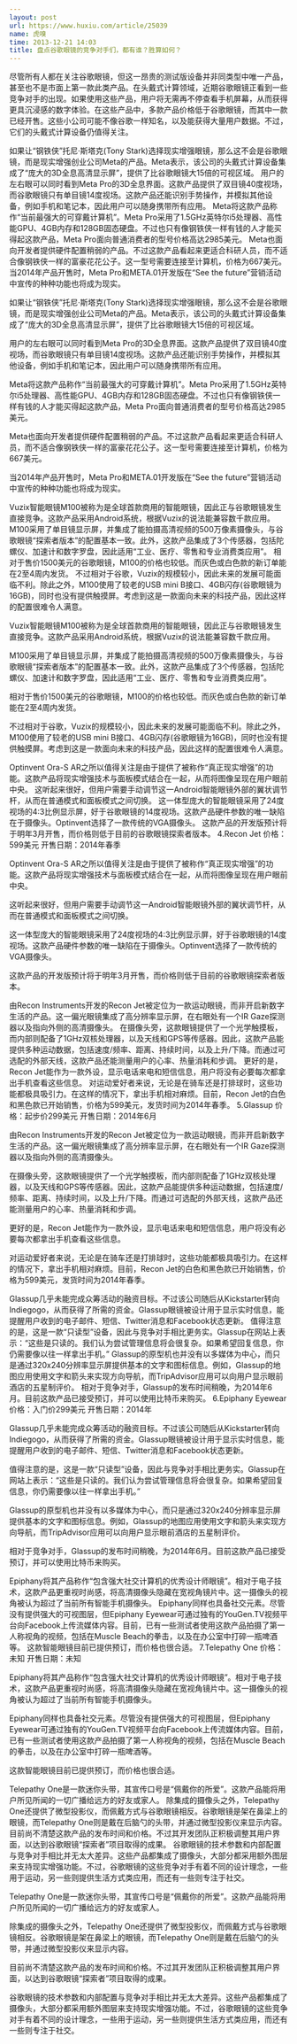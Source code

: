 ```yaml
---
layout: post
url: https://www.huxiu.com/article/25039
name: 虎嗅
time: 2013-12-21 14:03
title: 盘点谷歌眼镜的竞争对手们，都有谁？胜算如何？
---
```

尽管所有人都在关注谷歌眼镜，但这一昂贵的测试版设备并非同类型中唯一产品，甚至也不是市面上第一款此类产品。在头戴式计算领域，近期谷歌眼镜正看到一些竞争对手的出现。如果使用这些产品，用户将无需再不停查看手机屏幕，从而获得更具沉浸感的数字体验。在这些产品中，多款产品价格低于谷歌眼镜，而其中一款已经开售。这些小公司可能不像谷歌一样知名，以及能获得大量用户数据。不过，它们的头戴式计算设备仍值得关注。

如果让“钢铁侠”托尼·斯塔克(Tony Stark)选择现实增强眼镜，那么这不会是谷歌眼镜，而是现实增强创业公司Meta的产品。Meta表示，该公司的头戴式计算设备集成了“庞大的3D全息高清显示屏”，提供了比谷歌眼镜大15倍的可视区域。 用户的左右眼可以同时看到Meta Pro的3D全息界面。这款产品提供了双目镜40度视场，而谷歌眼镜只有单目镜14度视场。这款产品还能识别手势操作，并模拟其他设备，例如手机和笔记本，因此用户可以随身携带所有应用。 Meta将这款产品称作“当前最强大的可穿戴计算机”。Meta Pro采用了1.5GHz英特尔i5处理器、高性能GPU、4GB内存和128GB固态硬盘。不过也只有像钢铁侠一样有钱的人才能买得起这款产品，Meta Pro面向普通消费者的型号价格高达2985美元。 Meta也面向开发者提供硬件配置稍弱的产品。不过这款产品看起来更适合科研人员，而不适合像钢铁侠一样的富豪花花公子。这一型号需要连接至计算机，价格为667美元。 当2014年产品开售时，Meta Pro和META.01开发版在“See the future”营销活动中宣传的种种功能也将成为现实。

如果让“钢铁侠”托尼·斯塔克(Tony Stark)选择现实增强眼镜，那么这不会是谷歌眼镜，而是现实增强创业公司Meta的产品。Meta表示，该公司的头戴式计算设备集成了“庞大的3D全息高清显示屏”，提供了比谷歌眼镜大15倍的可视区域。

用户的左右眼可以同时看到Meta Pro的3D全息界面。这款产品提供了双目镜40度视场，而谷歌眼镜只有单目镜14度视场。这款产品还能识别手势操作，并模拟其他设备，例如手机和笔记本，因此用户可以随身携带所有应用。

Meta将这款产品称作“当前最强大的可穿戴计算机”。Meta Pro采用了1.5GHz英特尔i5处理器、高性能GPU、4GB内存和128GB固态硬盘。不过也只有像钢铁侠一样有钱的人才能买得起这款产品，Meta Pro面向普通消费者的型号价格高达2985美元。

Meta也面向开发者提供硬件配置稍弱的产品。不过这款产品看起来更适合科研人员，而不适合像钢铁侠一样的富豪花花公子。这一型号需要连接至计算机，价格为667美元。

当2014年产品开售时，Meta Pro和META.01开发版在“See the future”营销活动中宣传的种种功能也将成为现实。

Vuzix智能眼镜M100被称为是全球首款商用的智能眼镜，因此正与谷歌眼镜发生直接竞争。这款产品采用Android系统，根据Vuzix的说法能兼容数千款应用。 M100采用了单目镜显示屏，并集成了能拍摄高清视频的500万像素摄像头，与谷歌眼镜“探索者版本”的配置基本一致。此外，这款产品集成了3个传感器，包括陀螺仪、加速计和数字罗盘，因此适用“工业、医疗、零售和专业消费类应用”。 相对于售价1500美元的谷歌眼镜，M100的价格也较低。而灰色或白色款的新订单能在2至4周内发货。 不过相对于谷歌，Vuzix的规模较小，因此未来的发展可能面临不利。除此之外，M100使用了较老的USB mini B接口、4GB闪存(谷歌眼镜为16GB)，同时也没有提供触摸屏。考虑到这是一款面向未来的科技产品，因此这样的配置很难令人满意。

Vuzix智能眼镜M100被称为是全球首款商用的智能眼镜，因此正与谷歌眼镜发生直接竞争。这款产品采用Android系统，根据Vuzix的说法能兼容数千款应用。

M100采用了单目镜显示屏，并集成了能拍摄高清视频的500万像素摄像头，与谷歌眼镜“探索者版本”的配置基本一致。此外，这款产品集成了3个传感器，包括陀螺仪、加速计和数字罗盘，因此适用“工业、医疗、零售和专业消费类应用”。

相对于售价1500美元的谷歌眼镜，M100的价格也较低。而灰色或白色款的新订单能在2至4周内发货。

不过相对于谷歌，Vuzix的规模较小，因此未来的发展可能面临不利。除此之外，M100使用了较老的USB mini B接口、4GB闪存(谷歌眼镜为16GB)，同时也没有提供触摸屏。考虑到这是一款面向未来的科技产品，因此这样的配置很难令人满意。

Optinvent Ora-S AR之所以值得关注是由于提供了被称作“真正现实增强”的功能。这款产品将现实增强技术与面板模式结合在一起，从而将图像呈现在用户眼前中央。 这听起来很好，但用户需要手动调节这一Android智能眼镜外部的翼状调节杆，从而在普通模式和面板模式之间切换。 这一体型庞大的智能眼镜采用了24度视场的4:3比例显示屏，好于谷歌眼镜的14度视场。这款产品硬件参数的唯一缺陷在于摄像头。Optinvent选择了一款传统的VGA摄像头。 这款产品的开发版预计将于明年3月开售，而价格则低于目前的谷歌眼镜探索者版本。 4.Recon Jet 价格：599美元 开售日期：2014年春季

Optinvent Ora-S AR之所以值得关注是由于提供了被称作“真正现实增强”的功能。这款产品将现实增强技术与面板模式结合在一起，从而将图像呈现在用户眼前中央。

这听起来很好，但用户需要手动调节这一Android智能眼镜外部的翼状调节杆，从而在普通模式和面板模式之间切换。

这一体型庞大的智能眼镜采用了24度视场的4:3比例显示屏，好于谷歌眼镜的14度视场。这款产品硬件参数的唯一缺陷在于摄像头。Optinvent选择了一款传统的VGA摄像头。

这款产品的开发版预计将于明年3月开售，而价格则低于目前的谷歌眼镜探索者版本。

由Recon Instruments开发的Recon Jet被定位为一款运动眼镜，而非开启新数字生活的产品。这一偏光眼镜集成了高分辨率显示屏，在右眼处有一个IR Gaze探测器以及指向外侧的高清摄像头。 在摄像头旁，这款眼镜提供了一个光学触摸板，而内部则配备了1GHz双核处理器，以及天线和GPS等传感器。因此，这款产品能提供多种运动数据，包括速度/频率、距离、持续时间，以及上升/下降。而通过可选配的外部天线，这款产品还能测量用户的心率、热量消耗和步调。 更好的是，Recon Jet能作为一款外设，显示电话来电和短信信息，用户将没有必要每次都拿出手机查看这些信息。 对运动爱好者来说，无论是在骑车还是打排球时，这些功能都极具吸引力。在这样的情况下，拿出手机相对麻烦。目前，Recon Jet的白色和黑色款已开始销售，价格为599美元，发货时间为2014年春季。 5.Glassup 价格：起步价299美元 开售日期：2014年6月

由Recon Instruments开发的Recon Jet被定位为一款运动眼镜，而非开启新数字生活的产品。这一偏光眼镜集成了高分辨率显示屏，在右眼处有一个IR Gaze探测器以及指向外侧的高清摄像头。

在摄像头旁，这款眼镜提供了一个光学触摸板，而内部则配备了1GHz双核处理器，以及天线和GPS等传感器。因此，这款产品能提供多种运动数据，包括速度/频率、距离、持续时间，以及上升/下降。而通过可选配的外部天线，这款产品还能测量用户的心率、热量消耗和步调。

更好的是，Recon Jet能作为一款外设，显示电话来电和短信信息，用户将没有必要每次都拿出手机查看这些信息。

对运动爱好者来说，无论是在骑车还是打排球时，这些功能都极具吸引力。在这样的情况下，拿出手机相对麻烦。目前，Recon Jet的白色和黑色款已开始销售，价格为599美元，发货时间为2014年春季。

Glassup几乎未能完成众筹活动的融资目标。不过该公司随后从Kickstarter转向Indiegogo，从而获得了所需的资金。Glassup眼镜被设计用于显示实时信息，能提醒用户收到的电子邮件、短信、Twitter消息和Facebook状态更新。 值得注意的是，这是一款“只读型”设备，因此与竞争对手相比更务实。Glassup在网站上表示：“这些是只读的。我们认为尝试管理信息将会很复杂。如果希望回复信息，你仍需要像以往一样拿出手机。” Glassup的原型机也并没有以多媒体为中心，而只是通过320x240分辨率显示屏提供基本的文字和图标信息。例如，Glassup的地图应用使用文字和箭头来实现方向导航，而TripAdvisor应用可以向用户显示眼前酒店的五星制评价。 相对于竞争对手，Glassup的发布时间稍晚，为2014年6月。目前这款产品已接受预订，并可以使用比特币来购买。 6.Epiphany Eyewear 价格：入门价299美元 开售日期：2014年

Glassup几乎未能完成众筹活动的融资目标。不过该公司随后从Kickstarter转向Indiegogo，从而获得了所需的资金。Glassup眼镜被设计用于显示实时信息，能提醒用户收到的电子邮件、短信、Twitter消息和Facebook状态更新。

值得注意的是，这是一款“只读型”设备，因此与竞争对手相比更务实。Glassup在网站上表示：“这些是只读的。我们认为尝试管理信息将会很复杂。如果希望回复信息，你仍需要像以往一样拿出手机。”

Glassup的原型机也并没有以多媒体为中心，而只是通过320x240分辨率显示屏提供基本的文字和图标信息。例如，Glassup的地图应用使用文字和箭头来实现方向导航，而TripAdvisor应用可以向用户显示眼前酒店的五星制评价。

相对于竞争对手，Glassup的发布时间稍晚，为2014年6月。目前这款产品已接受预订，并可以使用比特币来购买。

Epiphany将其产品称作“包含强大社交计算机的优秀设计师眼镜”。相对于电子技术，这款产品更重视时尚感，将高清摄像头隐藏在宽视角镜片中。这一摄像头的视角被认为超过了当前所有智能手机摄像头。 Epiphany同样也具备社交元素。尽管没有提供强大的可视图层，但Epiphany Eyewear可通过独有的YouGen.TV视频平台向Facebook上传流媒体内容。目前，已有一些测试者使用这款产品拍摄了第一人称视角的视频，包括在Muscle Beach的拳击，以及在办公室中打碎一瓶啤酒等。 这款智能眼镜目前已提供预订，而价格也很合适。 7.Telepathy One 价格：未知 开售日期：未知

Epiphany将其产品称作“包含强大社交计算机的优秀设计师眼镜”。相对于电子技术，这款产品更重视时尚感，将高清摄像头隐藏在宽视角镜片中。这一摄像头的视角被认为超过了当前所有智能手机摄像头。

Epiphany同样也具备社交元素。尽管没有提供强大的可视图层，但Epiphany Eyewear可通过独有的YouGen.TV视频平台向Facebook上传流媒体内容。目前，已有一些测试者使用这款产品拍摄了第一人称视角的视频，包括在Muscle Beach的拳击，以及在办公室中打碎一瓶啤酒等。

这款智能眼镜目前已提供预订，而价格也很合适。

Telepathy One是一款迷你头带，其宣传口号是“佩戴你的所爱”。这款产品能将用户所见所闻的一切广播给远方的好友或家人。 除集成的摄像头之外，Telepathy One还提供了微型投影仪，而佩戴方式与谷歌眼镜相反。谷歌眼镜是架在鼻梁上的眼镜，而Telepathy One则是戴在后脑勺的头带，并通过微型投影仪来显示内容。 目前尚不清楚这款产品的发布时间和价格。不过其开发团队正积极调整其用户界面，以达到谷歌眼镜“探索者”项目取得的成果。 谷歌眼镜的技术参数和内部配置与竞争对手相比并无太大差异。这些产品都集成了摄像头，大部分都采用额外图层来支持现实增强功能。不过，谷歌眼镜的这些竞争对手有着不同的设计理念，一些用于运动，另一些则提供生活方式类应用，而还有一些则专注于社交。

Telepathy One是一款迷你头带，其宣传口号是“佩戴你的所爱”。这款产品能将用户所见所闻的一切广播给远方的好友或家人。

除集成的摄像头之外，Telepathy One还提供了微型投影仪，而佩戴方式与谷歌眼镜相反。谷歌眼镜是架在鼻梁上的眼镜，而Telepathy One则是戴在后脑勺的头带，并通过微型投影仪来显示内容。

目前尚不清楚这款产品的发布时间和价格。不过其开发团队正积极调整其用户界面，以达到谷歌眼镜“探索者”项目取得的成果。

谷歌眼镜的技术参数和内部配置与竞争对手相比并无太大差异。这些产品都集成了摄像头，大部分都采用额外图层来支持现实增强功能。不过，谷歌眼镜的这些竞争对手有着不同的设计理念，一些用于运动，另一些则提供生活方式类应用，而还有一些则专注于社交。

